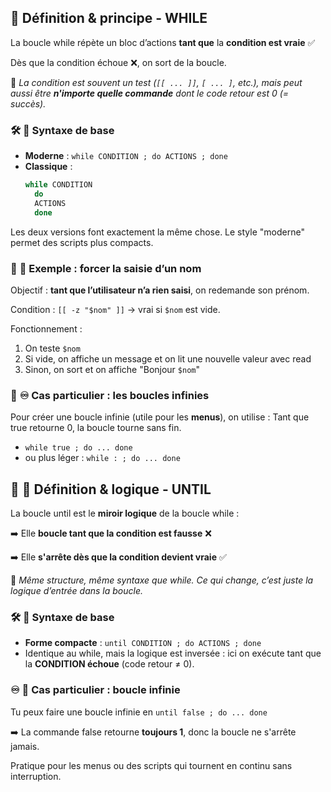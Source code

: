 ## **📘 Définition & principe - WHILE**

La boucle while répète un bloc d’actions **tant que** la **condition est vraie** ✅

Dès que la condition échoue ❌, on sort de la boucle.

📌 *La condition est souvent un test (`[[ ... ]]`, `[ ... ]`, etc.), mais peut aussi être **n'importe quelle commande** dont le code retour est 0 (= succès).*



### 🛠️ **🧱 Syntaxe de base**

- **Moderne** : `while CONDITION ; do ACTIONS ; done`
- **Classique** :
  ```bash
  while CONDITION
    do
    ACTIONS
    done
  ```

Les deux versions font exactement la même chose. Le style "moderne" permet des scripts plus compacts.



### 👤 **🎤 Exemple : forcer la saisie d’un nom**

Objectif : **tant que l’utilisateur n’a rien saisi**, on redemande son prénom.

Condition : `[[ -z "$nom" ]]` → vrai si `$nom` est vide.

Fonctionnement :

1.  On teste `$nom`
2.  Si vide, on affiche un message et on lit une nouvelle valeur avec read
3.  Sinon, on sort et on affiche "Bonjour `$nom`"



### 🔁 **♾ Cas particulier : les boucles infinies**

Pour créer une boucle infinie (utile pour les **menus**), on utilise : Tant que true retourne 0, la boucle tourne sans fin.

- `while true ; do ... done`
- ou plus léger : `while : ; do ... done`



## 🧠 **📘 Définition & logique - UNTIL**

La boucle until est le **miroir logique** de la boucle while :

➡️ Elle **boucle tant que la condition est fausse** ❌

➡️ Elle **s'arrête dès que la condition devient vraie** ✅

📌 *Même structure, même syntaxe que while. Ce qui change, c’est juste la logique d’entrée dans la boucle.*



### 🛠️ **🧱 Syntaxe de base**

- **Forme compacte** : `until CONDITION ; do ACTIONS ; done`
- Identique au while, mais la logique est inversée : ici on exécute tant que la **CONDITION échoue** (code retour ≠ 0).



### ♾ **🔁 Cas particulier : boucle infinie**

Tu peux faire une boucle infinie en `until false ; do ... done` 

➡️ La commande false retourne **toujours 1**, donc la boucle ne s'arrête jamais.

Pratique pour les menus ou des scripts qui tournent en continu sans interruption.

